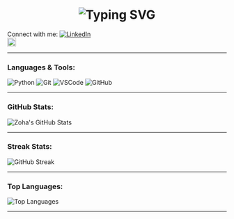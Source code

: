 <h1 align="center">
  <img src="https://readme-typing-svg.demolab.com?font=Fira+Code&duration=4000&pause=500&color=3F8AC4&width=435&lines=Hello%2C+I+am+Zoha+Fathima;Welcome+to+my+Github!;Curious+Learner;Exploring+and+Improving+Everyday" alt="Typing SVG" />
</h1>
Connect with me:

<a href="https://www.linkedin.com/in/zoha-fathima" target="_blank">
  <img src="https://img.icons8.com/color/30/000000/linkedin.png" alt="LinkedIn" />
  <br>
</a>
<a href="https://x.com/zohafathima_?s=21" target="_blank">
  <img src="https://www.phoronix.net/image.php?id=2023&image=twitter_x" alt="X" width="20px" height="20px"/>
</a>




---

### Languages & Tools:

![Python](https://img.shields.io/badge/Python-3776AB?style=flat&logo=python&logoColor=white)
![Git](https://img.shields.io/badge/Git-F05032?style=flat&logo=git&logoColor=white)
![VSCode](https://img.shields.io/badge/VSCode-007ACC?style=flat&logo=visual-studio-code&logoColor=white)
![GitHub](https://img.shields.io/badge/GitHub-181717?style=flat&logo=github&logoColor=white)

---

### GitHub Stats:

![Zoha's GitHub Stats](https://github-readme-stats.vercel.app/api?username=zoha-fathima&show_icons=true&theme=default)

---

### Streak Stats:

![GitHub Streak](https://github-readme-streak-stats.herokuapp.com/?user=zoha-fathima&theme=default)

---

### Top Languages:

![Top Languages](https://github-readme-stats.vercel.app/api/top-langs/?username=zoha-fathima&layout=compact)

---


<!--
**zoha-fathima/zoha-fathima** is a ✨ _special_ ✨ repository because its `README.md` (this file) appears on your GitHub profile.

Here are some ideas to get you started:

- 🔭 I’m currently working on ...
- 🌱 I’m currently learning ...
- 👯 I’m looking to collaborate on ...
- 🤔 I’m looking for help with ...
- 💬 Ask me about ...
- 📫 How to reach me: ...
- 😄 Pronouns: ...
- ⚡ Fun fact: ...
-->
